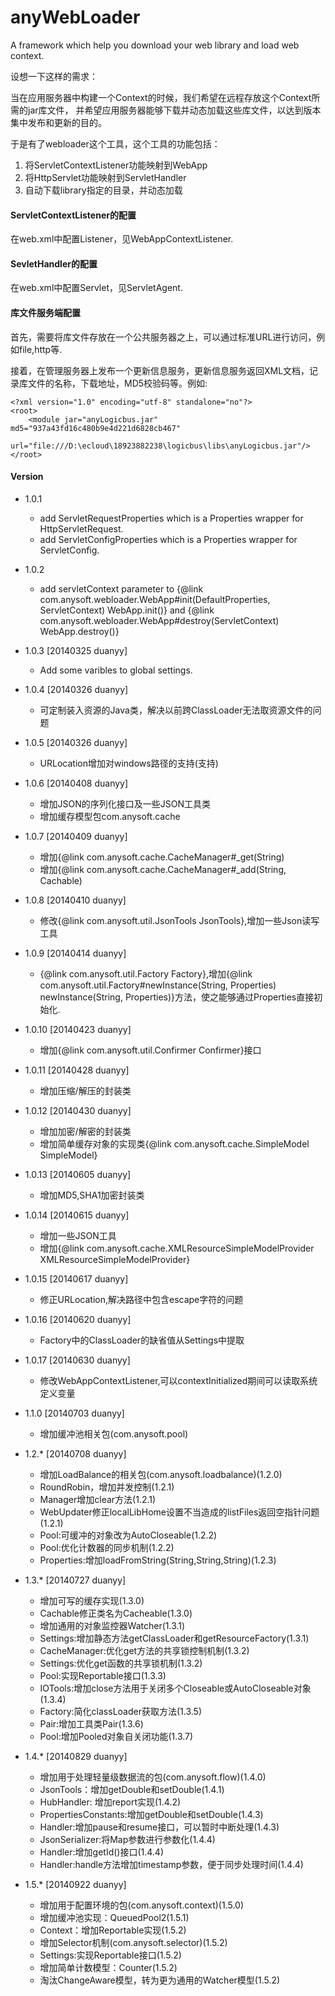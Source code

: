 anyWebLoader
============

A framework which help you download your web library and load web context.

设想一下这样的需求：

当在应用服务器中构建一个Context的时候，我们希望在远程存放这个Context所需的jar库文件， 并希望应用服务器能够下载并动态加载这些库文件，以达到版本集中发布和更新的目的。

于是有了webloader这个工具，这个工具的功能包括：

1. 将ServletContextListener功能映射到WebApp
2. 将HttpServlet功能映射到ServletHandler
3. 自动下载library指定的目录，并动态加载

#### ServletContextListener的配置

在web.xml中配置Listener，见WebAppContextListener.

#### SevletHandler的配置

在web.xml中配置Servlet，见ServletAgent.

#### 库文件服务端配置

首先，需要将库文件存放在一个公共服务器之上，可以通过标准URL进行访问，例如file,http等.

接着，在管理服务器上发布一个更新信息服务，更新信息服务返回XML文档，记录库文件的名称，下载地址，MD5校验码等。例如:

    <?xml version="1.0" encoding="utf-8" standalone="no"?>
    <root>
        <module jar="anyLogicbus.jar" md5="937a43fd16c480b9e4d221d6828cb467"
        url="file:///D:\ecloud\18923882238\logicbus\libs\anyLogicbus.jar"/>
    </root>

#### Version
- 1.0.1
    + add ServletRequestProperties which is a Properties wrapper for HttpServletRequest.
    + add ServletConfigProperties which is a Properties wrapper for ServletConfig.
    
- 1.0.2 
	+ add servletContext parameter to {@link com.anysoft.webloader.WebApp#init(DefaultProperties, ServletContext) WebApp.init()} 
	and {@link com.anysoft.webloader.WebApp#destroy(ServletContext) WebApp.destroy()}
	
- 1.0.3 [20140325 duanyy]
    + Add some varibles to global settings.
    
- 1.0.4 [20140326 duanyy]
    + 可定制装入资源的Java类，解决以前跨ClassLoader无法取资源文件的问题
    
- 1.0.5 [20140326 duanyy]
    + URLocation增加对windows路径的支持(支持\)
    
- 1.0.6 [20140408 duanyy]
    + 增加JSON的序列化接口及一些JSON工具类
    + 增加缓存模型包com.anysoft.cache
    
- 1.0.7 [20140409 duanyy]
    + 增加{@link com.anysoft.cache.CacheManager#_get(String)
    + 增加{@link com.anysoft.cache.CacheManager#_add(String, Cachable)

- 1.0.8 [20140410 duanyy]
    + 修改{@link com.anysoft.util.JsonTools JsonTools},增加一些Json读写工具
    
- 1.0.9 [20140414 duanyy]
    + {@link com.anysoft.util.Factory Factory},增加{@link com.anysoft.util.Factory#newInstance(String, Properties) newInstance(String, Properties)}方法，使之能够通过Properties直接初始化.
    
- 1.0.10 [20140423 duanyy]
	+ 增加{@link com.anysoft.util.Confirmer Confirmer}接口

- 1.0.11 [20140428 duanyy]
	+ 增加压缩/解压的封装类
	
- 1.0.12 [20140430 duanyy]
	+ 增加加密/解密的封装类
	+ 增加简单缓存对象的实现类{@link com.anysoft.cache.SimpleModel SimpleModel}
	
- 1.0.13 [20140605 duanyy]
	+ 增加MD5,SHA1加密封装类
	
- 1.0.14 [20140615 duanyy]
	+ 增加一些JSON工具
	+ 增加{@link com.anysoft.cache.XMLResourceSimpleModelProvider XMLResourceSimpleModelProvider}

- 1.0.15 [20140617 duanyy]
	+ 修正URLocation,解决路径中包含escape字符的问题

- 1.0.16 [20140620 duanyy] 
	+ Factory中的ClassLoader的缺省值从Settings中提取
	
- 1.0.17 [20140630 duanyy]
	+ 修改WebAppContextListener,可以contextInitialized期间可以读取系统定义变量
	
- 1.1.0 [20140703 duanyy]
	+ 增加缓冲池相关包(com.anysoft.pool)
	
- 1.2.* [20140708 duanyy] 
	+ 增加LoadBalance的相关包(com.anysoft.loadbalance)(1.2.0)
	+ RoundRobin，增加并发控制(1.2.1)
	+ Manager增加clear方法(1.2.1)
	+ WebUpdater修正localLibHome设置不当造成的listFiles返回空指针问题(1.2.1)
	+ Pool:可缓冲的对象改为AutoCloseable(1.2.2)
	+ Pool:优化计数器的同步机制(1.2.2)
	+ Properties:增加loadFromString(String,String,String)(1.2.3)
	
- 1.3.* [20140727 duanyy]
    + 增加可写的缓存实现(1.3.0)
    + Cachable修正类名为Cacheable(1.3.0)
    + 增加通用的对象监控器Watcher(1.3.1)
    + Settings:增加静态方法getClassLoader和getResourceFactory(1.3.1)
    + CacheManager:优化get方法的共享锁控制机制(1.3.2)
    + Settings:优化get函数的共享锁机制(1.3.2)
	+ Pool:实现Reportable接口(1.3.3)
	+ IOTools:增加close方法用于关闭多个Closeable或AutoCloseable对象(1.3.4)
	+ Factory:简化classLoader获取方法(1.3.5)
	+ Pair:增加工具类Pair(1.3.6)
	+ Pool:增加Pooled对象自关闭功能(1.3.7)
	
- 1.4.* [20140829 duanyy]
	+ 增加用于处理轻量级数据流的包(com.anysoft.flow)(1.4.0)
	+ JsonTools：增加getDouble和setDouble(1.4.1)
	+ HubHandler: 增加report实现(1.4.2)
	+ PropertiesConstants:增加getDouble和setDouble(1.4.3)
	+ Handler:增加pause和resume接口，可以暂时中断处理(1.4.3)
	+ JsonSerializer:将Map参数进行参数化(1.4.4)
	+ Handler:增加getId()接口(1.4.4)
	+ Handler:handle方法增加timestamp参数，便于同步处理时间(1.4.4)
	
 - 1.5.* [20140922 duanyy]
 	+ 增加用于配置环境的包(com.anysoft.context)(1.5.0)
 	+ 增加缓冲池实现：QueuedPool2(1.5.1)
 	+ Context：增加Reportable实现(1.5.2)
	+ 增加Selector机制(com.anysoft.selector)(1.5.2)
	+ Settings:实现Reportable接口(1.5.2)
	+ 增加简单计数模型：Counter(1.5.2)
	+ 淘汰ChangeAware模型，转为更为通用的Watcher模型(1.5.2)